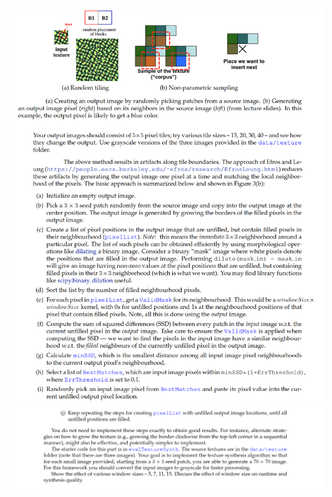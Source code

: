 ![Question 1](https://github.com/ykamoji/texture-synthesis/blob/main/img_refs/question_1.png?raw=true)
![Question 2](https://github.com/ykamoji/texture-synthesis/blob/main/img_refs/question_2.png?raw=true)